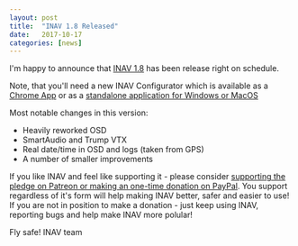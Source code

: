 ```yaml
---
layout: post
title:  "INAV 1.8 Released"
date:   2017-10-17
categories: [news]
---
```


I'm happy to announce that [INAV 1.8](https://github.com/iNavFlight/inav/releases/tag/1.8) has been release right on schedule.

Note, that you'll need a new INAV Configurator which is available as a [Chrome App](https://chrome.google.com/webstore/detail/inav-configurator/fmaidjmgkdkpafmbnmigkpdnpdhopgel?hl=en) or as a [standalone application for Windows or MacOS](https://github.com/iNavFlight/inav-configurator/releases/tag/1.8.0)

Most notable changes in this version:

 * Heavily reworked OSD
 * SmartAudio and Trump VTX
 * Real date/time in OSD and logs (taken from GPS)
 * A number of smaller improvements

If you like INAV and feel like supporting it - please consider [supporting the pledge on Patreon or making an one-time donation on PayPal](https://inavflight.github.io/supporting-inav/). You support regardless of it's form will help making INAV better, safer and easier to use! If you are not in position to make a donation - just keep using INAV, reporting bugs and help make INAV more polular!

Fly safe!
INAV team